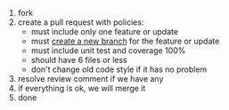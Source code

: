 1. fork
2. create a pull request with policies:
	- must include only one feature or update
	- must [create a new branch](https://docs.github.com/en/github/collaborating-with-pull-requests/proposing-changes-to-your-work-with-pull-requests/creating-a-pull-request) for the feature or update
	- must include unit test and coverage 100%
	- should have 6 files or less
	- don't change old code style if it has no problem
3. resolve review comment if we have any
4. if everything is ok, we will merge it
5. done
